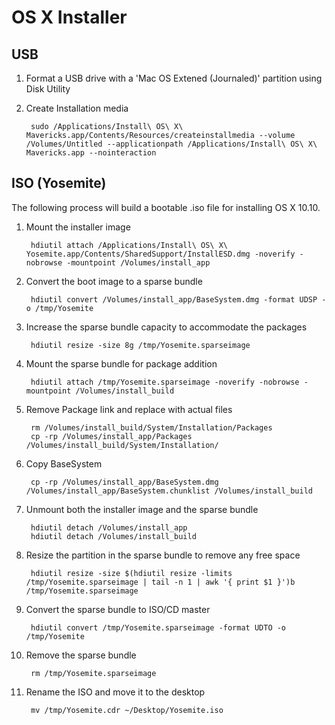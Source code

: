 # OS X Installer

## USB
1. Format a USB drive with a 'Mac OS Extened (Journaled)' partition using Disk Utility

1. Create Installation media

		sudo /Applications/Install\ OS\ X\ Mavericks.app/Contents/Resources/createinstallmedia --volume /Volumes/Untitled --applicationpath /Applications/Install\ OS\ X\ Mavericks.app --nointeraction

## ISO (Yosemite)
The following process will build a bootable .iso file for installing OS X 10.10.

1. Mount the installer image

		hdiutil attach /Applications/Install\ OS\ X\ Yosemite.app/Contents/SharedSupport/InstallESD.dmg -noverify -nobrowse -mountpoint /Volumes/install_app

1. Convert the boot image to a sparse bundle

		hdiutil convert /Volumes/install_app/BaseSystem.dmg -format UDSP -o /tmp/Yosemite

1. Increase the sparse bundle capacity to accommodate the packages

		hdiutil resize -size 8g /tmp/Yosemite.sparseimage

1. Mount the sparse bundle for package addition

		hdiutil attach /tmp/Yosemite.sparseimage -noverify -nobrowse -mountpoint /Volumes/install_build

1. Remove Package link and replace with actual files

		rm /Volumes/install_build/System/Installation/Packages
		cp -rp /Volumes/install_app/Packages /Volumes/install_build/System/Installation/

1. Copy BaseSystem

		cp -rp /Volumes/install_app/BaseSystem.dmg /Volumes/install_app/BaseSystem.chunklist /Volumes/install_build		

1. Unmount both the installer image and the sparse bundle

		hdiutil detach /Volumes/install_app
		hdiutil detach /Volumes/install_build

1. Resize the partition in the sparse bundle to remove any free space

		hdiutil resize -size $(hdiutil resize -limits /tmp/Yosemite.sparseimage | tail -n 1 | awk '{ print $1 }')b /tmp/Yosemite.sparseimage

1. Convert the sparse bundle to ISO/CD master

		hdiutil convert /tmp/Yosemite.sparseimage -format UDTO -o /tmp/Yosemite

1. Remove the sparse bundle

		rm /tmp/Yosemite.sparseimage

1. Rename the ISO and move it to the desktop

		mv /tmp/Yosemite.cdr ~/Desktop/Yosemite.iso
